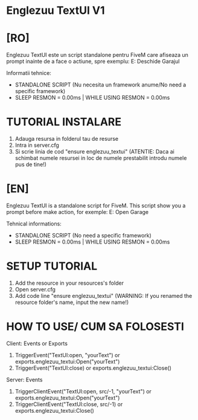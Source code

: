 # Englezuu TextUI V1 
# [RO] 

Englezuu TextUI este un script standalone pentru FiveM care afiseaza un prompt inainte de a face o actiune, spre exemplu: E: Deschide Garajul

Informatii tehnice: 

- STANDALONE SCRIPT (Nu necesita un framework anume/No need a specific framework) 
- SLEEP RESMON = 0.00ms | WHILE USING RESMON = 0.00ms

# TUTORIAL INSTALARE 
1) Adauga resursa in folderul tau de resurse 
2) Intra in server.cfg 
3) Si scrie linia de cod "ensure englezuu_textui" (ATENTIE: Daca ai schimbat numele resursei in loc de numele prestabilit introdu numele pus de tine!)

# [EN] 

Englezuu TextUI is a standalone script for FiveM. This script show you a prompt before make action, for exemple: E: Open Garage

Tehnical informations: 

- STANDALONE SCRIPT (No need a specific framework) 
- SLEEP RESMON = 0.00ms | WHILE USING RESMON = 0.00ms

# SETUP TUTORIAL 
1) Add the resource in your resources's folder 
2) Open server.cfg 
3) Add code line "ensure englezuu_textui" (WARNING: If you renamed the resource folder's name, input the new name!)

# HOW TO USE/ CUM SA FOLOSESTI

Client: Events or Exports 
1) TriggerEvent("TextUI:open, "yourText") or exports.englezuu_textui:Open("yourText")
2) TriggerEvent("TextUI:close) or exports.englezuu_textui:Close()

Server: Events
1) TriggerClientEvent("TextUI:open, src/-1, "yourText") or exports.englezuu_textui:Open("yourText")
2) TriggerClientEvent("TextUI:close, src/-1) or exports.englezuu_textui:Close()
